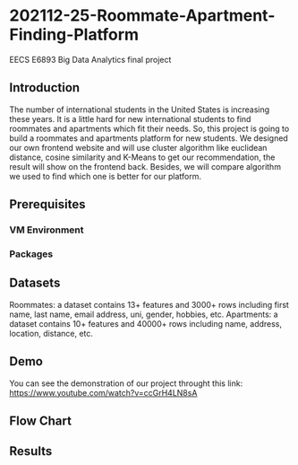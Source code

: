 # 202112-25-Roommate-Apartment-Finding-Platform
EECS E6893 Big Data Analytics final project

## Introduction
The number of international students in the United States is increasing these years. It is a little hard for new international students to find roommates and apartments which fit their needs. So, this project is going to build a roommates and apartments platform for new students. We designed our own frontend website and will use cluster algorithm like euclidean distance, cosine similarity and K-Means to get our recommendation, the result will show on the frontend back. Besides, we will compare algorithm we used to find which one is better for our platform.

## Prerequisites
### VM Environment

### Packages

## Datasets
Roommates: a dataset contains 13+ features and 3000+ rows including first name, last name, email address, uni, gender, hobbies, etc. 
Apartments: a dataset contains 10+ features and 40000+ rows including name, address, location, distance, etc.
## Demo

You can see the demonstration of our project throught this link: https://www.youtube.com/watch?v=ccGrH4LN8sA
## Flow Chart

## Results
